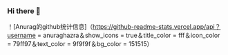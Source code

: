 ### Hi there 👋

！[Anurag的github统计信息]（https://github-readme-stats.vercel.app/api？username = anuraghazra＆show_icons = true＆title_color = fff＆icon_color = 79ff97＆text_color = 9f9f9f＆bg_color = 151515）

<!--
**XIADENGMA/XIADENGMA** is a ✨ _special_ ✨ repository because its `README.md` (this file) appears on your GitHub profile.

Here are some ideas to get you started:

- 🔭 I’m currently working on ...
- 🌱 I’m currently learning ...
- 👯 I’m looking to collaborate on ...
- 🤔 I’m looking for help with ...
- 💬 Ask me about ...
- 📫 How to reach me: ...
- 😄 Pronouns: ...
- ⚡ Fun fact: ...
-->
